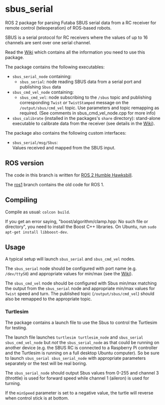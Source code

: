# sbus_serial

ROS 2 package for parsing Futaba SBUS serial data from a RC receiver for remote control (teleoperation) of ROS-based robots.

SBUS is a serial protocol for RC receivers where the values of up to 16 channels are sent over one serial channel.

Read the [Wiki](https://github.com/jenswilly/sbus_serial/wiki/ROS2) which contains all the information you need to use this package.

The package contains the following executables:

- `sbus_serial_node` containing:
  - `sbus_serial`: node reading SBUS data from a serial port and publishing `Sbus` data
- `sbus_cmd_vel_node` containing:
  - `sbus_cmd_vel`: node subscribing to the `/sbus` topic and publishing corresponding `Twist` _or_ `TwistStamped` message on the `/output/sbus/cmd_vel` topic. Use parameters and topic remapping as required. (See comments in sbus_cmd_vel_node.cpp for more info)
- `sbus_calibrate` (installed in the packages's `share` directory): stand-alone executable to calibrate data from the receiver (see details in the [Wiki](https://github.com/jenswilly/sbus_serial/wiki/ROS2)).

The package also contains the following custom interfaces:

- `sbus_serial/msg/Sbus`:  
  Values received and mapped from the SBUS input.

## ROS version

The code in this branch is written for [ROS 2 Humble Hawksbill](https://docs.ros.org/en/humble/Releases/Release-Humble-Hawksbill.html).

The [ros1](https://github.com/jenswilly/sbus_serial/tree/ros1) branch contains the old code for ROS 1.

## Compiling

Compile as usual: `colcon build`.

If you get an error saying, "boost/algorithm/clamp.hpp: No such file or directory", you need to install the Boost C++ libraries. On Ubuntu, run `sudo apt-get install libboost-dev`.

## Usage

A typical setup will launch `sbus_serial` and `sbus_cmd_vel` nodes.

The `sbus_serial` node should be configured with port name (e.g. `/dev/ttyS0`) and appropriate values for min/max (see the [Wiki](https://github.com/jenswilly/sbus_serial/wiki/ROS2)).

The `sbus_cmd_vel` node should be configured with Sbus min/max matching the output from the `sbus_serial` node
and appropriate min/max values for `Twist` speed and turn. The published topic (`/output/sbus/cmd_vel`) should
also be remapped to the appropriate topic.

### Turtlesim

The package contains a launch file to use the Sbus to control the Turtlesim for testing.

The launch file launches `turtlesim turtlesim_node` and `sbus_serial sbus_cmd_vel_node` but _not_ the `sbus_serial_node` as that could be running on another device (e.g. the SBUS RC is connected to a Raspberry Pi controller and the Turtlesim
is running on a full desktop Ubuntu computer). So be sure to launch `sbus_serial sbus_serial_node` with appropriate parameters separately or the test will be real boring.

The `sbus_serial_node` should output Sbus values from 0-255 and channel 3 (throttle) is used for forward speed while channel 1 (aileron) is used for turning.

If the `minSpeed` parameter is set to a negative value, the turtle will reverse when control stick is at bottom.
